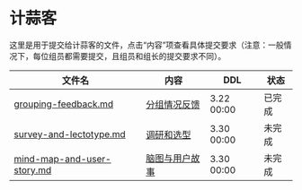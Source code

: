 # 计蒜客

这里是用于提交给计蒜客的文件，点击“内容”项查看具体提交要求（注意：一般情况下，每位组员都需要提交，且组员和组长的提交要求不同）。

| 文件名                                                   | 内容                                                         | DDL        | 状态   |
| -------------------------------------------------------- | ------------------------------------------------------------ | ---------- | ------ |
| [grouping-feedback.md](grouping-feedback.md)             | [分组情况反馈](https://www.jisuanke.com/course/7484/401442)  | 3.22 00:00 | 已完成 |
| [survey-and-lectotype.md](survey-and-lectotype.md)       | [调研和选型](https://www.jisuanke.com/course/7484/401444)    | 3.30 00:00 | 未完成 |
| [mind-map-and-user-story.md](mind-map-and-user-story.md) | [脑图与用户故事](https://www.jisuanke.com/course/7484/401443) | 3.30 00:00 | 未完成 |

